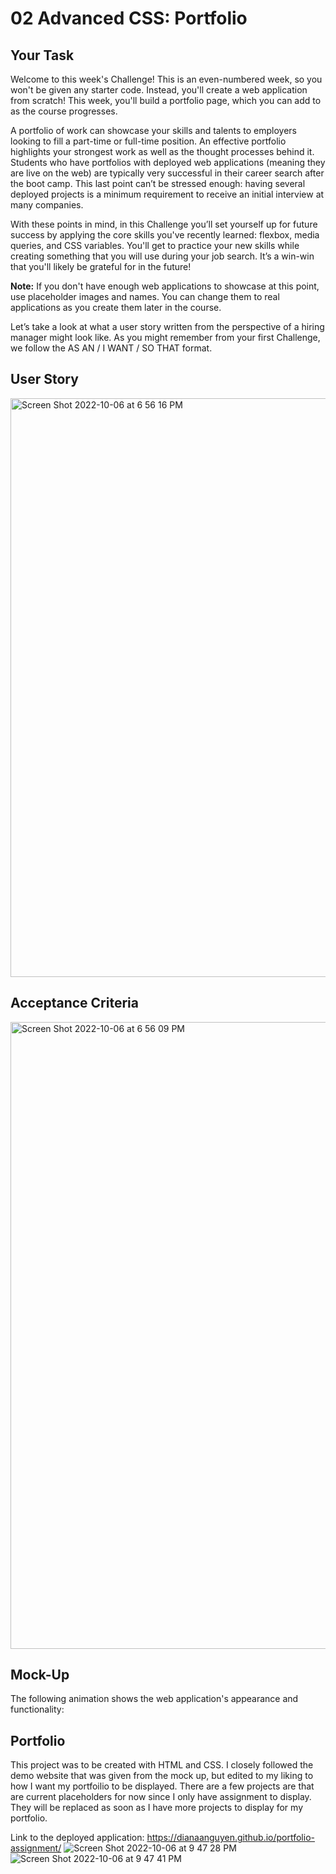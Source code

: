 # 02 Advanced CSS: Portfolio

## Your Task
Welcome to this week's Challenge! This is an even-numbered week, so you won't be given any starter code. Instead, you'll create a web application from scratch! This week, you'll build a portfolio page, which you can add to as the course progresses.

A portfolio of work can showcase your skills and talents to employers looking to fill a part-time or full-time position. An effective portfolio highlights your strongest work as well as the thought processes behind it. Students who have portfolios with deployed web applications (meaning they are live on the web) are typically very successful in their career search after the boot camp. This last point can’t be stressed enough: having several deployed projects is a minimum requirement to receive an initial interview at many companies.

With these points in mind, in this Challenge you’ll set yourself up for future success by applying the core skills you've recently learned: flexbox, media queries, and CSS variables. You'll get to practice your new skills while creating something that you will use during your job search. It’s a win-win that you'll likely be grateful for in the future!

**Note:** If you don't have enough web applications to showcase at this point, use placeholder images and names. You can change them to real applications as you create them later in the course.

Let’s take a look at what a user story written from the perspective of a hiring manager might look like. As you might remember from your first Challenge, we follow the AS AN / I WANT / SO THAT format.

## User Story

<img width="926" alt="Screen Shot 2022-10-06 at 6 56 16 PM" src="https://user-images.githubusercontent.com/111664734/194451030-95014bac-c3a4-4de4-a48f-76b0db70839d.png">

## Acceptance Criteria
<img width="1003" alt="Screen Shot 2022-10-06 at 6 56 09 PM" src="https://user-images.githubusercontent.com/111664734/194451045-e0c8c558-9ac4-42f3-97e7-925d648cc509.png">


## Mock-Up

The following animation shows the web application's appearance and functionality:

## Portfolio
This project was to be created with HTML and CSS. I closely followed the demo website that was given from the mock up, but edited to my liking to how I want my portfoilio to be displayed. There are a few projects are that are current placeholders for now since I only have assignment to display. They will be replaced as soon as I have more projects to display for my portfolio.

Link to the deployed application: https://dianaanguyen.github.io/portfolio-assignment/
![Screen Shot 2022-10-06 at 9 47 28 PM](https://user-images.githubusercontent.com/111664734/194469891-5ef31cae-2990-4646-ab02-51c5d54e3885.png)
![Screen Shot 2022-10-06 at 9 47 41 PM](https://user-images.githubusercontent.com/111664734/194469897-e3ade171-0818-447e-9dff-27c4c9031092.png)

